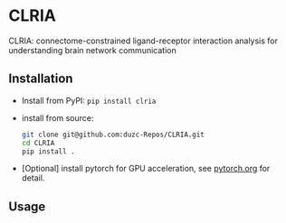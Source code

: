 # CLRIA

CLRIA: connectome-constrained ligand-receptor interaction analysis for understanding brain network communication



## Installation

*   Install from PyPI: `pip install clria`

*   install from source:

    ```bash
    git clone git@github.com:duzc-Repos/CLRIA.git
    cd CLRIA
    pip install .
    ```

*   [Optional] install pytorch for GPU acceleration, see [pytorch.org](https://pytorch.org/) for detail.



## Usage

